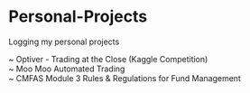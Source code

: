 # Personal-Projects
Logging my personal projects

~ Optiver - Trading at the Close (Kaggle Competition) \
~ Moo Moo Automated Trading \
~ CMFAS Module 3 Rules & Regulations for Fund Management
